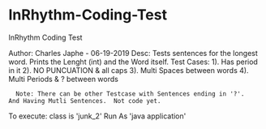 # InRhythm-Coding-Test
InRhythm Coding Test


Author:
    Charles Japhe - 06-19-2019
Desc:
    Tests sentences for the longest word.  Prints the Lenght (int) and the Word itself.
Test Cases:
      1).  Has period in it
			2).  NO PUNCUATION & all caps
			3).  Multi Spaces between words
			4).  Multi Periods & ? between words
      
      Note: There can be other Testcase with Sentences ending in '?'.   And Having Mutli Sentences.  Not code yet.
      
To execute:
    class is  'junk_2'
		Run As 'java application'

